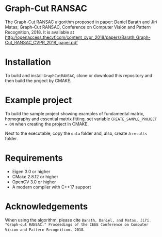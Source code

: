 # Graph-Cut RANSAC

The Graph-Cut RANSAC algorithm proposed in paper: Daniel Barath and Jiri Matas; Graph-Cut RANSAC, Conference on Computer Vision and Pattern Recognition, 2018. 
It is available at http://openaccess.thecvf.com/content_cvpr_2018/papers/Barath_Graph-Cut_RANSAC_CVPR_2018_paper.pdf

# Installation

To build and install `GraphCutRANSAC`, clone or download this repository and then build the project by CMAKE. 

# Example project

To build the sample project showing examples of fundamental matrix, homography and essential matrix fitting, set variable `CREATE_SAMPLE_PROJECT = ON` when creating the project in CMAKE. 

Next to the executable, copy the `data` folder and, also, create a `results` folder. 

# Requirements

- Eigen 3.0 or higher
- CMake 2.8.12 or higher
- OpenCV 3.0 or higher
- A modern compiler with C++17 support


# Acknowledgements

When using the algorithm, please cite `Barath, Daniel, and Matas, Jiří. "Graph-cut RANSAC." Proceedings of the IEEE Conference on Computer Vision and Pattern Recognition. 2018`.

